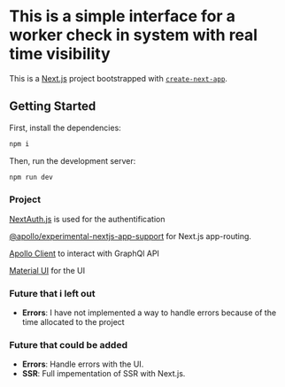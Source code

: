 # This is a simple interface for a worker check in system with real time visibility

This is a [Next.js](https://nextjs.org) project bootstrapped with [`create-next-app`](https://nextjs.org/docs/app/api-reference/cli/create-next-app).

## Getting Started

First, install the dependencies:

```bash
npm i
```

Then, run the development server:

```bash
npm run dev
```

### Project

[NextAuth.js](https://next-auth.js.org/) is used for the authentification

[@apollo/experimental-nextjs-app-support](https://www.npmjs.com/package/@apollo/experimental-nextjs-app-support) for Next.js app-routing.

[Apollo Client](https://www.apollographql.com/) to interact with GraphQl API

[Material UI](https://mui.com/material-ui/) for the UI

### Future that i left out

- **Errors**: I have not implemented a way to handle errors because of the time allocated to the project

### Future that could be added

- **Errors**: Handle errors with the UI.
- **SSR**: Full impementation of SSR with Next.js.
